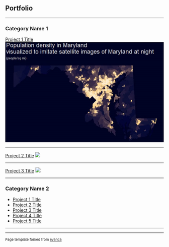## Portfolio

---

### Category Name 1 

[Project 1 Title](/sample_page)
<img src="images/Md_map1024_1.jpg"/>

---
[Project 2 Title](/pdf/sample_presentation.pdf)
<img src="images/Lewis_Earthquake_Heatmap_1971-2015.gif?raw=true"/>

---
[Project 3 Title](http://example.com/)
<img src="images/dummy_thumbnail.jpg?raw=true"/>

---

### Category Name 2

- [Project 1 Title](http://example.com/)
- [Project 2 Title](http://example.com/)
- [Project 3 Title](http://example.com/)
- [Project 4 Title](http://example.com/)
- [Project 5 Title](http://example.com/)

---




---
<p style="font-size:11px">Page template forked from <a href="https://github.com/evanca/quick-portfolio">evanca</a></p>
<!-- Remove above link if you don't want to attibute -->
